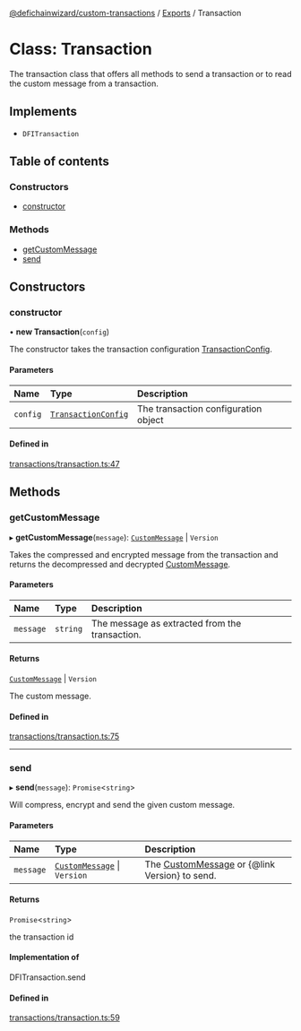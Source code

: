 [@defichainwizard/custom-transactions](../README.md) / [Exports](../modules.md) / Transaction

# Class: Transaction

The transaction class that offers all methods to send a
transaction or to read the custom message from a transaction.

## Implements

- `DFITransaction`

## Table of contents

### Constructors

- [constructor](Transaction.md#constructor)

### Methods

- [getCustomMessage](Transaction.md#getcustommessage)
- [send](Transaction.md#send)

## Constructors

### constructor

• **new Transaction**(`config`)

The constructor takes the transaction configuration [TransactionConfig](../interfaces/TransactionConfig.md).

#### Parameters

| Name | Type | Description |
| :------ | :------ | :------ |
| `config` | [`TransactionConfig`](../interfaces/TransactionConfig.md) | The transaction configuration object |

#### Defined in

[transactions/transaction.ts:47](https://github.com/DeFiChain-Wizard/custom-transcation-library/blob/7d61c1f/src/transactions/transaction.ts#L47)

## Methods

### getCustomMessage

▸ **getCustomMessage**(`message`): [`CustomMessage`](../interfaces/CustomMessage.md) \| `Version`

Takes the compressed and encrypted message from the transaction and returns the
decompressed and decrypted [CustomMessage](../interfaces/CustomMessage.md).

#### Parameters

| Name | Type | Description |
| :------ | :------ | :------ |
| `message` | `string` | The message as extracted from the transaction. |

#### Returns

[`CustomMessage`](../interfaces/CustomMessage.md) \| `Version`

The custom message.

#### Defined in

[transactions/transaction.ts:75](https://github.com/DeFiChain-Wizard/custom-transcation-library/blob/7d61c1f/src/transactions/transaction.ts#L75)

___

### send

▸ **send**(`message`): `Promise`<`string`\>

Will compress, encrypt and send the given custom message.

#### Parameters

| Name | Type | Description |
| :------ | :------ | :------ |
| `message` | [`CustomMessage`](../interfaces/CustomMessage.md) \| `Version` | The [CustomMessage](../interfaces/CustomMessage.md) or {@link Version} to send. |

#### Returns

`Promise`<`string`\>

the transaction id

#### Implementation of

DFITransaction.send

#### Defined in

[transactions/transaction.ts:59](https://github.com/DeFiChain-Wizard/custom-transcation-library/blob/7d61c1f/src/transactions/transaction.ts#L59)
